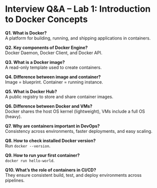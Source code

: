 # Interview Q&A – Lab 1: Introduction to Docker Concepts

**Q1. What is Docker?**  
A platform for building, running, and shipping applications in containers.

**Q2. Key components of Docker Engine?**  
Docker Daemon, Docker Client, and Docker API.

**Q3. What is a Docker image?**  
A read-only template used to create containers.

**Q4. Difference between image and container?**  
Image = blueprint. Container = running instance.

**Q5. What is Docker Hub?**  
A public registry to store and share container images.

**Q6. Difference between Docker and VMs?**  
Docker shares the host OS kernel (lightweight), VMs include a full OS (heavy).

**Q7. Why are containers important in DevOps?**  
Consistency across environments, faster deployments, and easy scaling.

**Q8. How to check installed Docker version?**  
Run `docker --version`.

**Q9. How to run your first container?**  
`docker run hello-world`.

**Q10. What’s the role of containers in CI/CD?**  
They ensure consistent build, test, and deploy environments across pipelines.
